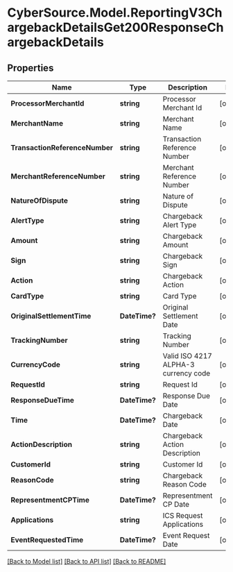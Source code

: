 # CyberSource.Model.ReportingV3ChargebackDetailsGet200ResponseChargebackDetails
## Properties

Name | Type | Description | Notes
------------ | ------------- | ------------- | -------------
**ProcessorMerchantId** | **string** | Processor Merchant Id | [optional] 
**MerchantName** | **string** | Merchant Name | [optional] 
**TransactionReferenceNumber** | **string** | Transaction Reference Number | [optional] 
**MerchantReferenceNumber** | **string** | Merchant Reference Number | [optional] 
**NatureOfDispute** | **string** | Nature of Dispute | [optional] 
**AlertType** | **string** | Chargeback Alert Type | [optional] 
**Amount** | **string** | Chargeback Amount | [optional] 
**Sign** | **string** | Chargeback Sign | [optional] 
**Action** | **string** | Chargeback Action | [optional] 
**CardType** | **string** | Card Type | [optional] 
**OriginalSettlementTime** | **DateTime?** | Original Settlement Date | [optional] 
**TrackingNumber** | **string** | Tracking Number | [optional] 
**CurrencyCode** | **string** | Valid ISO 4217 ALPHA-3 currency code | [optional] 
**RequestId** | **string** | Request Id | [optional] 
**ResponseDueTime** | **DateTime?** | Response Due Date | [optional] 
**Time** | **DateTime?** | Chargeback Date | [optional] 
**ActionDescription** | **string** | Chargeback Action Description | [optional] 
**CustomerId** | **string** | Customer Id | [optional] 
**ReasonCode** | **string** | Chargeback Reason Code | [optional] 
**RepresentmentCPTime** | **DateTime?** | Representment CP Date | [optional] 
**Applications** | **string** | ICS Request Applications | [optional] 
**EventRequestedTime** | **DateTime?** | Event Request Date | [optional] 

[[Back to Model list]](../README.md#documentation-for-models) [[Back to API list]](../README.md#documentation-for-api-endpoints) [[Back to README]](../README.md)

